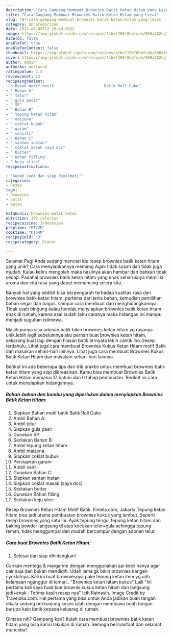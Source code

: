 ```yaml
---
description: "Cara Gampang Membuat Brownies Batik Ketan Hitam yang Lezat"
title: "Cara Gampang Membuat Brownies Batik Ketan Hitam yang Lezat"
slug: 707-cara-gampang-membuat-brownies-batik-ketan-hitam-yang-lezat
category: Uncategorized
date: 2022-08-09T12:29:49.965Z
image: https://img-global.cpcdn.com/recipes/41bef206f0bbfcab/680x482cq70/brownies-batik-ketan-hitam-foto-resep-utama.jpg
hideToc: false
enableToc: true
enableTocContent: false
thumbnail: https://img-global.cpcdn.com/recipes/41bef206f0bbfcab/680x482cq70/brownies-batik-ketan-hitam-foto-resep-utama.jpg
cover: https://img-global.cpcdn.com/recipes/41bef206f0bbfcab/680x482cq70/brownies-batik-ketan-hitam-foto-resep-utama.jpg
author: Admin
authorAv: notfound
ratingvalue: 3.5
reviewcount: 13
recipeingredient:
- " Bahan motif batik                      Batik Roll Cake"
- " Bahan A"
- " telur"
- " gula pasir"
- " SP"
- " Bahan B"
- " tepung ketan hitam"
- " maizena"
- " coklat bubuk"
- " garam"
- " vanilli"
- " Bahan C"
- " santan instan"
- " coklat masak saya dcc"
- " butter"
- " Bahan filling"
- " keju slice"
recipeinstructions:

- "Sudah jadi dan siap dinikmati!"
categories:
- Resep
tags:
- brownies
- batik
- ketan

katakunci: brownies batik ketan 
nutrition: 193 calories
recipecuisine: Indonesian
preptime: "PT22M"
cooktime: "PT54M"
recipeyield: "3"
recipecategory: Dinner

---
```



Selamat Pagi Anda sedang mencari ide resep brownies batik ketan hitam yang unik? Cara menyiapkannya memang Agak tidak susah dan tidak juga mudah. Kalau keliru mengolah maka hasilnya akan hambar dan bahkan tidak sedap. Padahal brownies batik ketan hitam yang enak seharusnya memiliki aroma dan cita rasa yang dapat memancing selera kita.


Banyak hal yang sedikit bisa berpengaruh terhadap kualitas rasa dari brownies batik ketan hitam, pertama dari jenis bahan, kemudian pemilihan bahan segar dan bagus, sampai cara membuat dan menghidangkannya. Tidak usah bingung kalau hendak menyiapkan brownies batik ketan hitam enak di rumah, karena asal sudah tahu caranya maka hidangan ini mampu menjadi suguhan istimewa.

Masih punya sisa adonan batik.bikin brownies ketan hitam yg rasanya unik.lebih legit.sebelumnya aku pernah buat brownies ketan hitam, sekarang buat lagi dengan hiasan batik.ternyata lebih cantik lho.(resep terdahulu. Lihat juga cara membuat Brownies Kukus Ketan Hitam motif Batik dan masakan sehari-hari lainnya. Lihat juga cara membuat Brownies Kukus Batik Ketan Hitam dan masakan sehari-hari lainnya.


Berikut ini ada beberapa tips dan trik praktis untuk membuat brownies batik ketan hitam yang siap dikreasikan. Kamu bisa membuat Brownies Batik Ketan Hitam memakai 17 bahan dan 0 tahap pembuatan. Berikut ini cara untuk menyiapkan hidangannya.

<!--inarticleads1-->

##### Bahan-bahan dan bumbu yang diperlukan dalam menyiapkan Brownies Batik Ketan Hitam:

1. Siapkan  Bahan motif batik                      Batik Roll Cake
1. Ambil  Bahan A:
1. Ambil  telur
1. Siapkan  gula pasir
1. Gunakan  SP
1. Sediakan  Bahan B:
1. Ambil  tepung ketan hitam
1. Ambil  maizena
1. Siapkan  coklat bubuk
1. Persiapkan  garam
1. Ambil  vanilli
1. Gunakan  Bahan C:
1. Siapkan  santan instan
1. Siapkan  coklat masak (saya dcc)
1. Sediakan  butter
1. Gunakan  Bahan filling:
1. Sediakan  keju slice


Resep Brownies Ketan Hitam Motif Batik. Fimela.com, Jakarta Tepung ketan hitam bisa jadi utama pembuatan brownies kukus yang lembut. Seperti resep brownies yang satu ini. Ayak tepung terigu, tepung ketan hitam dan baking powder langsung di atas kocokan telur+gula sehingga tepung remah, tidak menggumpal dan mudah bercampur dengan adonan telur. 

<!--inarticleads2-->

##### Cara buat Brownies Batik Ketan Hitam:


1. Selesai dan siap dihidangkan!

Cairkan mentega &amp; margarine dengan menggunakan api kecil hanya agar cair saja dan bukan mendidih. Udah lama gk bikin brownies kangen nyoklatnya. Kali ini buat browniesnya pake tepung ketan item yg udh kelamaan nganggur di lemari.. &#34;Brownies ketan hitam kukus&#34; Laili &#34;Ini pertama kali saya buat kue brownis kukus ketan hitam dan langsung jadi+enak . Terima kasih resep nya&#34; Icih Ratnasih. Image Credit by Traveloka.com: Hal pertama yang bisa untuk Anda jadikan buah tangan dikala sedang berkunjung kesini ialah dengan membawa buah tangan berupa kain batik kepada keluarag di rumah. 

Gimana nih? Gampang kan? Itulah cara membuat brownies batik ketan hitam yang bisa kamu lakukan di rumah. Semoga bermanfaat dan selamat mencoba!
